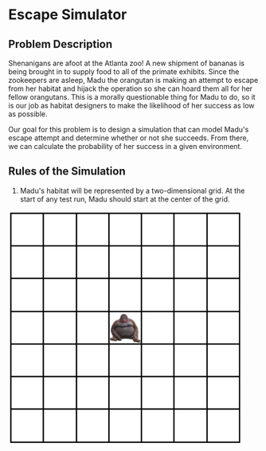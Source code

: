 # Escape Simulator

## Problem Description

Shenanigans are afoot at the Atlanta zoo! A new shipment of bananas is being brought in to supply food to all of the primate exhibits. Since the zookeepers are asleep, Madu the orangutan is making an attempt to escape from her habitat and hijack the operation so she can hoard them all for her fellow orangutans. This is a morally questionable thing for Madu to do, so it is our job as habitat designers to make the likelihood of her success as low as possible.

Our goal for this problem is to design a simulation that can model Madu's escape attempt and determine whether or not she succeeds. From there, we can calculate the probability of her success in a given environment.

## Rules of the Simulation

1. Madu's habitat will be represented by a two-dimensional grid. At the start of any test run, Madu should start at the center of the grid. 

![Monke Graph](monkegrid1.PNG)
